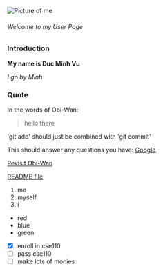 ![Picture of me](https://imgur.com/gallery/cjO7gNI)
###### Welcome to my User Page
### Introduction
**My name is Duc Minh Vu**

*I go by Minh*

### Quote
In the words of Obi-Wan:
> hello there 

'git add' should just be combined with 'git commit'

This should answer any questions you have: [Google](http://google.com/)

[Revisit Obi-Wan](#quote)

[README file](README.md)

1. me
2. myself
3. i


- red
- blue
- green


- [x] enroll in cse110
- [ ] pass cse110
- [ ] make lots of monies